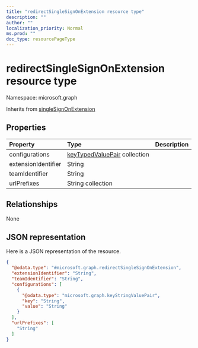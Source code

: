 ```yaml
---
title: "redirectSingleSignOnExtension resource type"
description: ""
author: ""
localization_priority: Normal
ms.prod: ""
doc_type: resourcePageType
---
```


# redirectSingleSignOnExtension resource type


Namespace: microsoft.graph




Inherits from [singleSignOnExtension](../resources/singlesignonextension.md)

## Properties
|Property|Type|Description|
|:---|:---|:---|
|configurations|[keyTypedValuePair](../resources/keytypedvaluepair.md) collection||
|extensionIdentifier|String||
|teamIdentifier|String||
|urlPrefixes|String collection||

## Relationships
None

## JSON representation
Here is a JSON representation of the resource.
<!-- {
  "blockType": "resource",
  "@odata.type": "microsoft.graph.redirectSingleSignOnExtension"
}
-->
``` json
{
  "@odata.type": "#microsoft.graph.redirectSingleSignOnExtension",
  "extensionIdentifier": "String",
  "teamIdentifier": "String",
  "configurations": [
    {
      "@odata.type": "microsoft.graph.keyStringValuePair",
      "key": "String",
      "value": "String"
    }
  ],
  "urlPrefixes": [
    "String"
  ]
}
```

